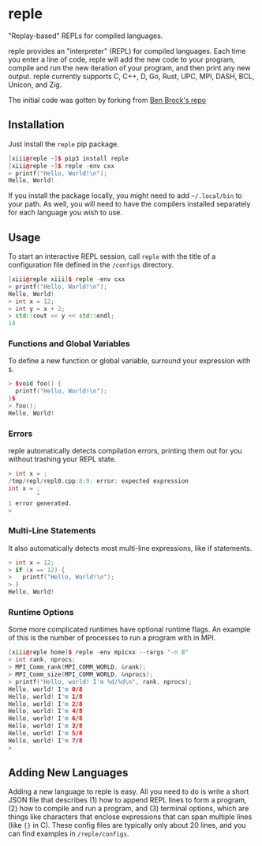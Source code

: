 # reple
"Replay-based" REPLs for compiled languages.

reple provides an "interpreter" (REPL) for compiled languages.  Each time you enter a
line of code, reple will add the new code to your program, compile and run the new
iteration of your program, and then print any new output.  reple currently supports
C, C++, D, Go, Rust, UPC, MPI, DASH, BCL, Unicon, and Zig.

The initial code was gotten by forking from [Ben Brock's repo](https://github.com/BenBrock/reple)


## Installation
Just install the `reple` pip package.

```Cpp
[xiii@reple ~]$ pip3 install reple
[xiii@reple ~]$ reple -env cxx
> printf("Hello, World!\n");
Hello, World!
```

If you install the package locally, you might need to add `~/.local/bin` to your path.
As well, you will need to have the compilers installed separately for each language you wish to use.

## Usage
To start an interactive REPL session, call `reple` with the title of a configuration
file defined in the `/configs` directory.

```Cpp
[xiii@reple xiii]$ reple -env cxx
> printf("Hello, World!\n");
Hello, World!
> int x = 12;
> int y = x + 2;
> std::cout << y << std::endl;
14
```

### Functions and Global Variables
To define a new function or global variable, surround your expression
with `$`.

```Cpp
> $void foo() {
  printf("Hello, World!\n");
}$
> foo();
Hello, World!
```

### Errors
reple automatically detects compilation errors, printing them out for you without trashing
your REPL state.

```Cpp
> int x = ;
/tmp/repl/repl0.cpp:8:9: error: expected expression
int x = ;
        ^
1 error generated.
>
```

### Multi-Line Statements
It also automatically detects most multi-line expressions, like if statements.

```Cpp
> int x = 12;
> if (x == 12) {
>   printf("Hello, World!\n");
> }
Hello, World!
```

### Runtime Options
Some more complicated runtimes have optional runtime flags.  An
example of this is the number of processes to run a program with
in MPI.

```Cpp
[xiii@reple home]$ reple -env mpicxx --rargs "-n 8"
> int rank, nprocs;
> MPI_Comm_rank(MPI_COMM_WORLD, &rank);
> MPI_Comm_size(MPI_COMM_WORLD, &nprocs);
> printf("Hello, world! I'm %d/%d\n", rank, nprocs);
Hello, world! I'm 0/8
Hello, world! I'm 1/8
Hello, world! I'm 2/8
Hello, world! I'm 4/8
Hello, world! I'm 6/8
Hello, world! I'm 3/8
Hello, world! I'm 5/8
Hello, world! I'm 7/8
>
```

## Adding New Languages
Adding a new language to reple is easy.  All you need to do is write a short JSON file
that describes (1) how to append REPL lines to form a program, (2) how to compile and
run a program, and (3) terminal options, which are things like characters that enclose
expressions that can span multiple lines (like `{}` in C).  These config files are
typically only about 20 lines, and you can find examples in `/reple/configs`.
